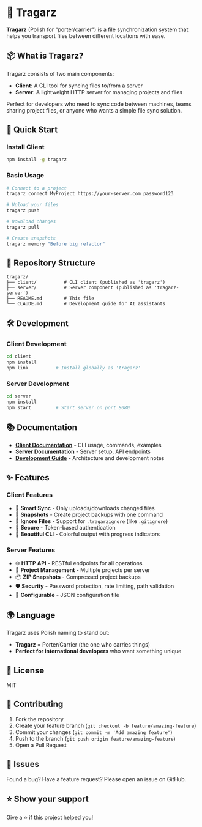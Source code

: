 # 🎒 Tragarz

**Tragarz** (Polish for "porter/carrier") is a file synchronization system that helps you transport files between different locations with ease.

## 📦 What is Tragarz?

Tragarz consists of two main components:
- **Client**: A CLI tool for syncing files to/from a server
- **Server**: A lightweight HTTP server for managing projects and files

Perfect for developers who need to sync code between machines, teams sharing project files, or anyone who wants a simple file sync solution.

## 🚀 Quick Start

### Install Client
```bash
npm install -g tragarz
```

### Basic Usage
```bash
# Connect to a project
tragarz connect MyProject https://your-server.com password123

# Upload your files
tragarz push

# Download changes
tragarz pull

# Create snapshots
tragarz memory "Before big refactor"
```

## 📁 Repository Structure

```
tragarz/
├── client/          # CLI client (published as 'tragarz')
├── server/          # Server component (published as 'tragarz-server')
├── README.md        # This file
└── CLAUDE.md        # Development guide for AI assistants
```

## 🛠️ Development

### Client Development
```bash
cd client
npm install
npm link          # Install globally as 'tragarz'
```

### Server Development
```bash
cd server
npm install
npm start         # Start server on port 8080
```

## 📚 Documentation

- **[Client Documentation](client/README.md)** - CLI usage, commands, examples
- **[Server Documentation](server/README.md)** - Server setup, API endpoints
- **[Development Guide](CLAUDE.md)** - Architecture and development notes

## ✨ Features

### Client Features
- 🔄 **Smart Sync** - Only uploads/downloads changed files
- 📸 **Snapshots** - Create project backups with one command
- 🚫 **Ignore Files** - Support for `.tragarzignore` (like `.gitignore`)
- 🔐 **Secure** - Token-based authentication
- 🎨 **Beautiful CLI** - Colorful output with progress indicators

### Server Features
- 🌐 **HTTP API** - RESTful endpoints for all operations
- 📁 **Project Management** - Multiple projects per server
- 📦 **ZIP Snapshots** - Compressed project backups
- 🛡️ **Security** - Password protection, rate limiting, path validation
- 🔧 **Configurable** - JSON configuration file

## 🌍 Language

Tragarz uses Polish naming to stand out:
- **Tragarz** = Porter/Carrier (the one who carries things)
- **Perfect for international developers** who want something unique

## 📄 License

MIT

## 🤝 Contributing

1. Fork the repository
2. Create your feature branch (`git checkout -b feature/amazing-feature`)
3. Commit your changes (`git commit -m 'Add amazing feature'`)
4. Push to the branch (`git push origin feature/amazing-feature`)
5. Open a Pull Request

## 🐛 Issues

Found a bug? Have a feature request? Please open an issue on GitHub.

## ⭐ Show your support

Give a ⭐️ if this project helped you!
